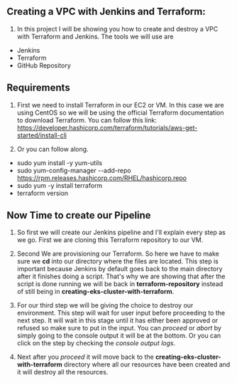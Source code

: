 ## Creating a VPC with Jenkins and Terraform:
1. In this project I will be showing you how to create and destroy a VPC with Terraform and Jenkins. The tools we will use are
* Jenkins
* Terraform
* GitHub Repository

## Requirements
1. First we need to install Terraform in our EC2 or VM. In this case we are using CentOS so we will be using the official Terraform documentation to download Terraform. You can follow this link: https://developer.hashicorp.com/terraform/tutorials/aws-get-started/install-cli

2. Or you can follow along.
* sudo yum install -y yum-utils
* sudo yum-config-manager --add-repo https://rpm.releases.hashicorp.com/RHEL/hashicorp.repo
* sudo yum -y install terraform
* terraform version

## Now Time to create our Pipeline
1. So first we will create our Jenkins pipeline and I'll explain every step as we go. First we are cloning this Terraform repository to our VM.


2. Second We are provisioning our Terraform. So here we have to make sure we **cd** into our directory where the files are located. This step is important because Jenkins by default goes back to the main directory after it finishes doing a script. That's why we are showing that after the script is done running we will be back in **terraform-repository** instead of still being in **creating-eks-cluster-with-terraform**. 


3. For our third step we will be giving the choice to destroy our environment. This step will wait for user input before proceeding to the next step. It will wait in this stage until it has either been approved or refused so make sure to put in the input. You can *proceed* or *abort* by simply going to the console output it will be at the bottom. Or you can click on the step by checking the *console output logs*. 


4. Next after you *proceed* it will move back to the **creating-eks-cluster-with-terraform** directory where all our resources have been created and it will destroy all the resources.

